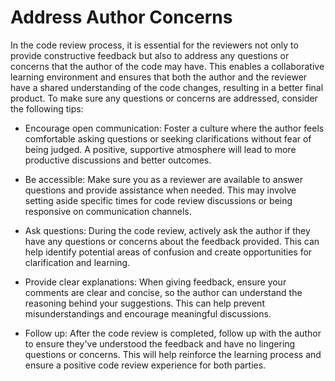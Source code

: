 # Address Author Concerns

In the code review process, it is essential for the reviewers not only to provide constructive feedback but also to address any questions or concerns that the author of the code may have. This enables a collaborative learning environment and ensures that both the author and the reviewer have a shared understanding of the code changes, resulting in a better final product. To make sure any questions or concerns are addressed, consider the following tips:

- Encourage open communication: Foster a culture where the author feels comfortable asking questions or seeking clarifications without fear of being judged. A positive, supportive atmosphere will lead to more productive discussions and better outcomes.
  
- Be accessible: Make sure you as a reviewer are available to answer questions and provide assistance when needed. This may involve setting aside specific times for code review discussions or being responsive on communication channels.

- Ask questions: During the code review, actively ask the author if they have any questions or concerns about the feedback provided. This can help identify potential areas of confusion and create opportunities for clarification and learning.

- Provide clear explanations: When giving feedback, ensure your comments are clear and concise, so the author can understand the reasoning behind your suggestions. This can help prevent misunderstandings and encourage meaningful discussions.

- Follow up: After the code review is completed, follow up with the author to ensure they've understood the feedback and have no lingering questions or concerns. This will help reinforce the learning process and ensure a positive code review experience for both parties.